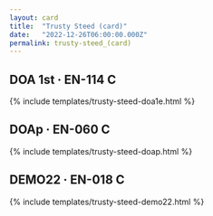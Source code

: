 ```yaml
---
layout: card
title:  "Trusty Steed (card)"
date:   "2022-12-26T06:00:00.000Z"
permalink: trusty-steed_(card)
---
```


## DOA 1st &middot; EN-114 C

{% include templates/trusty-steed-doa1e.html %}


## DOAp &middot; EN-060 C

{% include templates/trusty-steed-doap.html %}


## DEMO22 &middot; EN-018 C

{% include templates/trusty-steed-demo22.html %}
